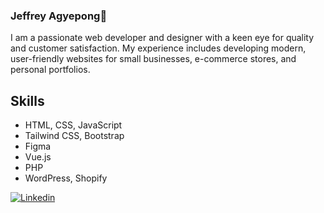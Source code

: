 ### Jeffrey Agyepong👋

I am a passionate web developer and designer with a keen eye for quality and customer satisfaction. My experience includes developing modern, user-friendly websites for small businesses, e-commerce stores, and personal portfolios.


## Skills
- HTML, CSS, JavaScript
- Tailwind CSS, Bootstrap
- Figma
- Vue.js 
- PHP
- WordPress, Shopify

<a href='https://www.linkedin.com/in/jeffrey-agyepong/' target="_blank"><img alt='Linkedin' src='https://img.shields.io/badge/LinkedIn-100000?style=for-the-badge&logo=Linkedin&logoColor=white&labelColor=001CA6&color=0027C3'/></a>


